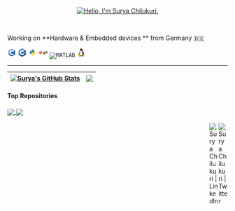 <p align="center">
  <a href="https://suryachilukuri.win">
    <img width="80%" alt="Hello, I'm Surya Chilukuri." src="https://via.placeholder.com/800x200?text=Hello,+I%27m+Surya+Chilukuri" />
  </a>
</p>

<br />

Working on  **Hardware & Embedded devices **  from Germany 🇩🇪

  
<code><img height="20" alt="C" src="https://raw.githubusercontent.com/github/explore/main/topics/c/c.png"></code>
<code><img height="20" alt="C++" src="https://raw.githubusercontent.com/github/explore/main/topics/cpp/cpp.png"></code>
<code><img height="20" alt="Python" src="https://raw.githubusercontent.com/github/explore/main/topics/python/python.png"></code>
<code><img height="20" alt="Git" src="https://raw.githubusercontent.com/github/explore/main/topics/git/git.png"></code>
<code><img height="20" alt="MATLAB" src="https://upload.wikimedia.org/wikipedia/commons/2/21/Matlab_Logo.png"></code>
<code><img height="20" alt="Linux" src="https://raw.githubusercontent.com/github/explore/main/topics/linux/linux.png"></code>




---

| <a href="https://github.com/dst202"><img align="center" src="https://github-readme-stats.vercel.app/api?username=dst202&show_icons=true&include_all_commits=true&theme=buefy&hide_border=true" alt="Surya's GitHub Stats" /></a> | <a href="https://github.com/dst202"><img align="center" src="https://github-readme-stats.vercel.app/api/top-langs/?username=dst202&layout=compact&theme=buefy&hide_border=true" /></a> |
| ------------- | ------------- |

#### Top Repositories

<a href="https://github.com/lonehog/JTAGprobe">
  <img align="center" src="https://github-readme-stats.vercel.app/api/pin/?username=dst202&repo=JTAGprobe&theme=buefy" />
</a>
<a href="https://github.com/lonehog/Fiber-optic-SFP-to-USB-Adapter">
  <img align="center" src="https://github-readme-stats.vercel.app/api/pin/?username=dst202&repo=Fiber-optic-SFP-to-USB-Adapter&theme=buefy" />
</a>

<br />
<br />

<a href="https://twitter.com/surya_chilukur">
  <img align="right" alt="Surya Chilukuri | Twitter" width="21px" src="https://raw.githubusercontent.com/danielcranney/readme-generator/main/public/icons/socials/twitter.svg" />
</a>
<a href="https://linkedin.com/in/suryachilukuri">
  <img align="right" alt="Surya Chilukuri | LinkedIn" width="21px" src="https://raw.githubusercontent.com/danielcranney/readme-generator/main/public/icons/socials/linkedin.svg" />
</a>
